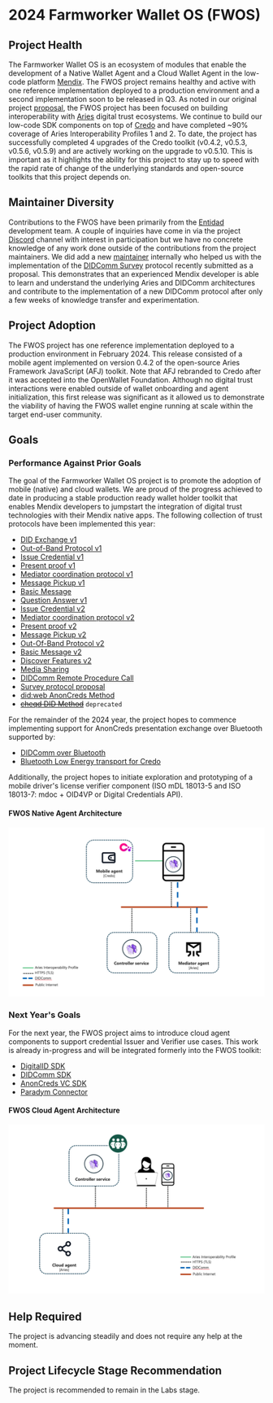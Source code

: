# 2024 Farmworker Wallet OS (FWOS)

## Project Health

The Farmworker Wallet OS is an ecosystem of modules that enable the development of a Native Wallet Agent and a Cloud Wallet Agent in the low-code platform [Mendix](https://www.mendix.com). The FWOS project remains healthy and active with one reference implementation deployed to a production environment and a second implementation soon to be released in Q3. As noted in our original project [proposal](https://tac.openwallet.foundation/projects/fwos/), the FWOS project has been focused on building interoperability with [Aries](https://hyperledger.github.io/aries-rfcs/latest/) digital trust ecosystems. We continue to build our low-code SDK components on top of [Credo](https://github.com/openwallet-foundation/credo-ts) and have completed ~90% coverage of Aries Interoperability Profiles 1 and 2. To date, the project has successfully completed 4 upgrades of the Credo toolkit (v0.4.2, v0.5.3, v0.5.6, v0.5.9) and are actively working on the upgrade to v0.5.10. This is important as it highlights the ability for this project to stay up to speed with the rapid rate of change of the underlying standards and open-source toolkits that this project depends on.

## Maintainer Diversity

Contributions to the FWOS have been primarily from the [Entidad](https://www.entidad.io) development team. A couple of inquiries have come in via the project [Discord](https://discord.com/channels/1022962884864643214/1138937641123987466) channel with interest in participation but we have no concrete knowledge of any work done outside of the contributions from the project maintainers. We did add a new [maintainer](https://github.com/Entidad/farmworker-wallet-os/blob/main/MAINTAINERS.md) internally who helped us with the implementation of the [DIDComm Survey](https://didcomm.org/survey/0.1/) protocol recently submitted as a proposal. This demonstrates that an experienced Mendix developer is able to learn and understand the underlying Aries and DIDComm architectures and contribute to the implementation of a new DIDComm protocol after only a few weeks of knowledge transfer and experimentation.

## Project Adoption

The FWOS project has one reference implementation deployed to a production environment in February 2024. This release consisted of a mobile agent implemented on version 0.4.2 of the open-source Aries Framework JavaScript (AFJ) toolkit. Note that AFJ rebranded to Credo after it was accepted into the OpenWallet Foundation. Although no digital trust interactions were enabled outside of wallet onboarding and agent initialization, this first release was significant as it allowed us to demonstrate the viability of having the FWOS wallet engine running at scale within the target end-user community.

## Goals

### Performance Against Prior Goals

The goal of the Farmworker Wallet OS project is to promote the adoption of mobile (native) and cloud wallets. We are proud of the progress achieved to date in producing a stable production ready wallet holder toolkit that enables Mendix developers to jumpstart the integration of digital trust technologies with their Mendix native apps. The following collection of trust protocols have been implemented this year:

- [DID Exchange v1](https://github.com/hyperledger/aries-rfcs/tree/main/features/0023-did-exchange)
- [Out-of-Band Protocol v1](https://github.com/hyperledger/aries-rfcs/tree/main/features/0434-outofband)
- [Issue Credential v1](https://github.com/hyperledger/aries-rfcs/tree/main/features/0036-issue-credential)
- [Present proof v1](https://github.com/hyperledger/aries-rfcs/tree/main/features/0037-present-proof)
- [Mediator coordination protocol v1](https://github.com/hyperledger/aries-rfcs/tree/main/features/0211-route-coordination)
- [Message Pickup v1](https://github.com/hyperledger/aries-rfcs/tree/main/features/0212-pickup)
- [Basic Message](https://github.com/hyperledger/aries-rfcs/tree/main/features/0095-basic-message)
- [Question Answer v1](https://didcomm.org/question-answer/1.0)
- [Issue Credential v2](https://github.com/hyperledger/aries-rfcs/tree/main/features/0453-issue-credential-v2)
- [Mediator coordination protocol v2](https://didcomm.org/coordinate-mediation/2.0/)
- [Present proof v2](https://github.com/hyperledger/aries-rfcs/tree/main/features/0454-present-proof-v2)
- [Message Pickup v2](https://didcomm.org/messagepickup/2.0)
- [Out-Of-Band Protocol v2](https://identity.foundation/didcomm-messaging/spec/#out-of-band-messages)
- [Basic Message v2](https://didcomm.org/basicmessage/2.0)
- [Discover Features v2](https://didcomm.org/discover-features/2.0)
- [Media Sharing](https://didcomm.org/media-sharing/1.0)
- [DIDComm Remote Procedure Call](https://github.com/hyperledger/aries-rfcs/tree/main/features/0804-didcomm-rpc)
- [Survey protocol proposal](https://didcomm.org/survey/0.1/)
- [did:web AnonCreds Method](https://github.com/2060-io/did-web-anoncreds-method/blob/main/spec.md)
- [~~cheqd DID Method~~](https://docs.cheqd.io/product/architecture/adr-list/adr-001-cheqd-did-method) `deprecated`

For the remainder of the 2024 year, the project hopes to commence implementing support for AnonCreds presentation exchange over Bluetooth supported by:

- [DIDComm over Bluetooth](https://github.com/decentralized-identity/didcomm-bluetooth/blob/main/spec.md)
- [Bluetooth Low Energy transport for Credo](https://www.npmjs.com/package/@credo-ts/transport-ble)

Additionally, the project hopes to initiate exploration and prototyping of a mobile driver's license verifier component (ISO mDL 18013-5 and ISO 18013-7: mdoc + OID4VP or Digital Credentials API).

#### FWOS Native Agent Architecture


![Farmworker Wallet OS Native Agent Architecture](https://raw.githubusercontent.com/Entidad/farmworker-wallet-os/main/img/fwos-architecture-native-agent.png)


### Next Year's Goals

For the next year, the FWOS project aims to introduce cloud agent components to support credential Issuer and Verifier use cases. This work is already in-progress and will be integrated formerly into the FWOS toolkit:

- [DigitalID SDK](https://marketplace.mendix.com/link/component/227014)
- [DIDComm SDK](https://marketplace.mendix.com/link/component/226667)
- [AnonCreds VC SDK](https://marketplace.mendix.com/link/component/227012)
- [Paradym Connector](https://marketplace.mendix.com/link/component/226659)


#### FWOS Cloud Agent Architecture


![Farmworker Wallet OS Cloud Agent Architecture](https://raw.githubusercontent.com/Entidad/farmworker-wallet-os/main/img/fwos-architecture-cloud-agent.png)


## Help Required

The project is advancing steadily and does not require any help at the moment.

## Project Lifecycle Stage Recommendation

The project is recommended to remain in the Labs stage.
